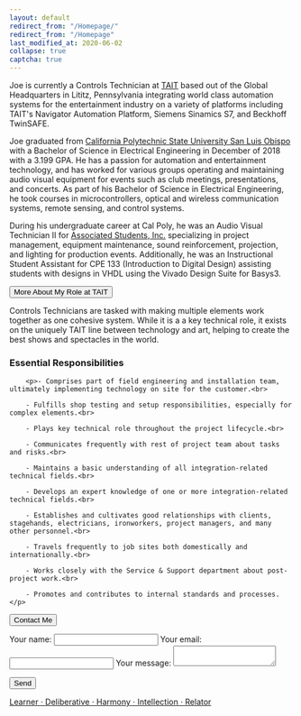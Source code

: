 ```yaml
---
layout: default
redirect_from: "/Homepage/"
redirect_from: "/Homepage"
last_modified_at: 2020-06-02
collapse: true
captcha: true
---
```


Joe is currently a Controls Technician at [TAIT](https://www.taittowers.com/) based out of the Global Headquarters in Lititz, Pennsylvania integrating world class automation systems for the entertainment industry on a variety of platforms including TAIT's Navigator Automation Platform, Siemens Sinamics S7, and Beckhoff TwinSAFE.

Joe graduated from [California Polytechnic State University San Luis Obispo](https://www.calpoly.edu/) with a Bachelor of Science in Electrical Engineering in December of 2018 with a 3.199 GPA. He has a passion for automation and entertainment technology, and has worked for various groups operating and maintaining audio visual equipment for events such as club meetings, presentations, and concerts. As part of his Bachelor of Science in Electrical Engineering, he took courses in microcontrollers, optical and wireless communication systems, remote sensing, and control systems.

During his undergraduate career at Cal Poly, he was an Audio Visual Technician II for [Associated Students, Inc.](https://www.asi.calpoly.edu/) specializing in project management, equipment maintenance, sound reinforcement, projection, and lighting for production events. Additionally, he was an Instructional Student Assistant for CPE 133 (Introduction to Digital Design) assisting students with designs in VHDL using the Vivado Design Suite for Basys3.


<div>

  <button type="button" class="collapsible">More About My Role at TAIT</button>
  
<div class="content">
    <p>Controls Technicians are tasked with making multiple elements work together as one cohesive system. While it is a a key technical role, it exists on the uniquely TAIT line between technology and art, helping to create the best shows and spectacles in the world.</p>
    <h3> Essential Responsibilities </h3>
    
        <p>- Comprises part of field engineering and installation team, ultimately implementing technology on site for the customer.<br>
         
        - Fulfills shop testing and setup responsibilities, especially for complex elements.<br>
        
        - Plays key technical role throughout the project lifecycle.<br>
        
        - Communicates frequently with rest of project team about tasks and risks.<br>
         
        - Maintains a basic understanding of all integration-related technical fields.<br>
         
        - Develops an expert knowledge of one or more integration-related technical fields.<br>
         
        - Establishes and cultivates good relationships with clients, stagehands, electricians, ironworkers, project managers, and many other personnel.<br>
         
        - Travels frequently to job sites both domestically and internationally.<br>
         
        - Works closely with the Service & Support department about post-project work.<br>
         
        - Promotes and contributes to internal standards and processes.</p>
     

    
</div>
  
</div>

<div>

  <button type="button" class="collapsible">Contact Me</button>
  
<div class="content">
    <form
  action="https://formspree.io/mjvadjkq"
  method="POST"
>
  <label>
    Your name:
    <input type="text" name="Name">
  </label>
  <label>
    Your email:
    <input type="text" name="_replyto">
  </label>
  <label>
    Your message:
    <textarea name="message"></textarea>
  </label>
  
  <div class="g-recaptcha" data-sitekey="6LeyS8IZAAAAABnd7ksIs-PlxzuPmpZzjYN99BpL"></div>
  
  <input type="hidden" name="_subject" value="jeckstei.com Contact Form Submission" />

  <button type="submit">Send</button>
</form>
     

    
</div>
  
</div>

<p></p>

[Learner ⋅ Deliberative ⋅ Harmony ⋅ Intellection ⋅ Relator](./strengths_quest)

